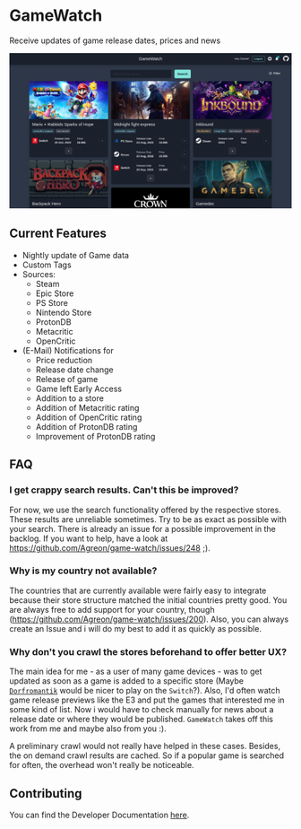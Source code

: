 # GameWatch

Receive updates of game release dates, prices and news

![Screenshot](./screenshot.png)

## Current Features

- Nightly update of Game data
- Custom Tags
- Sources:
    - Steam
    - Epic Store
    - PS Store
    - Nintendo Store
    - ProtonDB
    - Metacritic
    - OpenCritic
- (E-Mail) Notifications for
    - Price reduction
    - Release date change
    - Release of game
    - Game left Early Access
    - Addition to a store
    - Addition of Metacritic rating
    - Addition of OpenCritic rating
    - Addition of ProtonDB rating
    - Improvement of ProtonDB rating

## FAQ

### I get crappy search results. Can't this be improved?

For now, we use the search functionality offered by the respective stores. These results are unreliable sometimes. Try to be as exact as possible with your search. There is already an issue for a possible improvement in the backlog. If you want to help, have a look at https://github.com/Agreon/game-watch/issues/248 ;).

### Why is my country not available?

The countries that are currently available were fairly easy to integrate because their store structure matched the initial countries pretty good. You are always free to add support for your country, though (https://github.com/Agreon/game-watch/issues/200). Also, you can always create an Issue and i will do my best to add it as quickly as possible.

### Why don't you crawl the stores beforehand to offer better UX?

The main idea for me - as a user of many game devices - was to get updated as soon as a game is added to a specific store (Maybe [`Dorfromantik`](https://www.nintendo.com/store/products/dorfromantik-switch/) would be nicer to play on the `Switch`?). Also, I'd often watch game release previews like the E3 and put the games that interested me in some kind of list. Now i would have to check manually for news about a release date or where they would be published. `GameWatch` takes off this work from me and maybe also from you :).

A preliminary crawl would not really have helped in these cases. Besides, the on demand crawl results are cached. So if a popular game is searched for often, the overhead won't really be noticeable.

## Contributing

You can find the Developer Documentation [here](./CONTRIBUTING.md).
